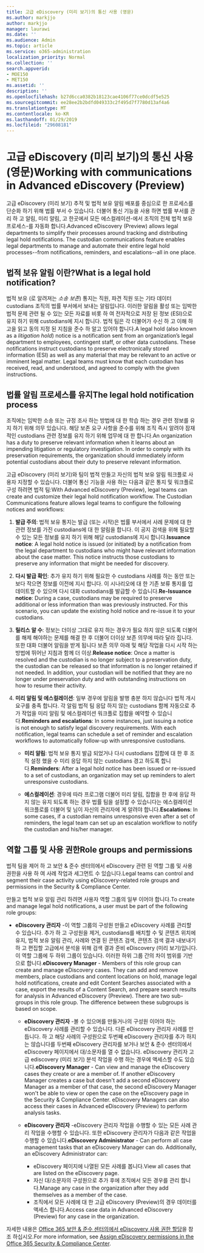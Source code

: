 ```yaml
---
title: 고급 eDiscovery (미리 보기)의 통신 사용 (영문)
ms.author: markjjo
author: markjjo
manager: laurawi
ms.date: ''
ms.audience: Admin
ms.topic: article
ms.service: o365-administration
localization_priority: Normal
ms.collection: ''
search.appverid:
- MOE150
- MET150
ms.assetid: ''
description: ''
ms.openlocfilehash: b27d6cca0382b18123cae4106f77ce0dcdf5e525
ms.sourcegitcommit: ee28ee2b2bdfd049333c2f495d7f7780d13af4a6
ms.translationtype: MT
ms.contentlocale: ko-KR
ms.lasthandoff: 01/29/2019
ms.locfileid: "29608181"
---
```

# <a name="working-with-communications-in-advanced-ediscovery-preview"></a><span data-ttu-id="9f073-102">고급 eDiscovery (미리 보기)의 통신 사용 (영문)</span><span class="sxs-lookup"><span data-stu-id="9f073-102">Working with communications in Advanced eDiscovery (Preview)</span></span>

<span data-ttu-id="9f073-p101">고급 eDiscovery (미리 보기) 추적 및 법적 보유 알림 배포를 중심으로 한 프로세스를 단순화 하기 위해 법률 부서 수 있습니다. 더불어 통신 기능을 사용 하면 법률 부서를 관리 하 고 알림, 미리 알림, 고 한곳에서 모든 에스컬레이션-에서 조직의 전체 법적 보유 프로세스-를 자동화 합니다.</span><span class="sxs-lookup"><span data-stu-id="9f073-p101">Advanced eDiscovery (Preview) allows legal departments to simplify their processes around tracking and distributing legal hold notifications. The custodian communications feature enables legal departments to manage and automate their entire legal hold processes--from notifications, reminders, and escalations--all in one place.</span></span>

## <a name="what-is-a-legal-hold-notification"></a><span data-ttu-id="9f073-105">법적 보유 알림 이란?</span><span class="sxs-lookup"><span data-stu-id="9f073-105">What is a legal hold notification?</span></span>

<span data-ttu-id="9f073-p102">법적 보유 (로 알려져는 *소송 보존*) 통지는 직원, 파견 직원 또는 기타 데이터 custodians 조직의 법률 부서에서 보내는 알림입니다. 이러한 알림을 활성 또는 임박한 법적 문제 관련 될 수 있는 모든 자료를 비롯 하 여 전자적으로 저장 된 정보 (ESI)으로 유지 하기 위해 custodians에 지시 합니다. 법적 팀은 각 더불어가 수신 하 고 이해 하 고을 읽고 동의 지정 된 지침을 준수 하 알고 있어야 합니다.</span><span class="sxs-lookup"><span data-stu-id="9f073-p102">A legal hold (also known as a *litigation hold*) notice is a notification sent from an organization’s legal department to employees, contingent staff, or other data custodians. These notifications instruct custodians to preserve electronically stored information (ESI) as well as any material that may be relevant to an active or imminent legal matter. Legal teams must know that each custodian has received, read, and understood, and agreed to comply with the given instructions.</span></span>

## <a name="the-legal-hold-notification-process"></a><span data-ttu-id="9f073-109">법률 알림 프로세스를 유지</span><span class="sxs-lookup"><span data-stu-id="9f073-109">The legal hold notification process</span></span>

<span data-ttu-id="9f073-p103">조직에는 임박한 소송 또는 규정 조사 하는 방법에 대 한 학습 하는 경우 관련 정보를 유지 하기 위해 의무 있습니다. 해당 보존 요구 사항을 준수를 위해 조직 즉시 알려야 잠재적인 custodians 관련 정보를 유지 하기 위해 업무에 대 한 합니다.</span><span class="sxs-lookup"><span data-stu-id="9f073-p103">An organization has a duty to preserve relevant information when it learns about an impending litigation or regulatory investigation. In order to comply with its preservation requirements, the organization should immediately inform potential custodians about their duty to preserve relevant information.</span></span> 

<span data-ttu-id="9f073-p104">고급 eDiscovery (미리 보기)와 팀이 법적 만들고 자신의 법적 보유 알림 워크플로 사용자 지정할 수 있습니다. 더불어 통신 기능을 사용 하는 다음과 같은 통지 및 워크플로 구성 하려면 법적 팀:</span><span class="sxs-lookup"><span data-stu-id="9f073-p104">With Advanced eDiscovery (Preview), legal teams can create and customize their legal hold notification workflow. The Custodian Communications feature allows legal teams to configure the following notices and workflows:</span></span>

1. <span data-ttu-id="9f073-p105">**발급 주의**: 법적 보유 통지는 발급 (또는 시작)은 법률 부서에서 사례 문제에 대 한 관련 정보를 가진 custodians에 대 한 알림을 합니다. 이 공지 검색을 위해 필요할 수 있는 모든 정보를 유지 하기 위해 해당 custodians에 지시 합니다.</span><span class="sxs-lookup"><span data-stu-id="9f073-p105">**Issuance notice**: A legal hold notice is issued (or initiated) by a notification from the legal department to custodians who might have relevant information about the case matter. This notice instructs those custodians to preserve any information that might be needed for discovery.</span></span> 
   
2.  <span data-ttu-id="9f073-p106">**다시 발급 확인**: 추가 유지 하기 위해 필요한 수 custodians 사례를 하는 동안 또는 보다 작으면 정보를 이전에 지시 합니다. 이 시나리오에 대 한 기존 보류 통지를 업데이트할 수 있으며 다시 대화 custodians를 발급할 수 있습니다.</span><span class="sxs-lookup"><span data-stu-id="9f073-p106">**Re-Issuance notice**: During a case, custodians may be required to preserve additional or less information than was previously instructed. For this scenario, you can update the existing hold notice and re-issue it to your custodians.</span></span>

3.  <span data-ttu-id="9f073-p107">**릴리스 알 수**: 정보는 더이상 그대로 유지 하는 경우가 필요 하지 않은 되도록 더불어를 해제 해야하는 문제를 해결 한 후 더불어 더이상 보존 의무에 따라 달라 집니다. 또한 대화 더불어 알림을 받게 됩니다 보존 의무 아래 및 해당 작업을 다시 시작 하는 방법에 뛰어난 지침과 함께 더 이상.</span><span class="sxs-lookup"><span data-stu-id="9f073-p107">**Release notice**: Once a matter is resolved and the custodian is no longer subject to a preservation duty, the custodian can be released so that information is no longer retained if not needed. In addition, your custodian will be notified that they are no longer under preservation duty and with outstanding instructions on how to resume their activity.</span></span>

4. <span data-ttu-id="9f073-p108">**미리 알림 및 에스컬레이션**: 일부 경우에 알림을 발행 충분 하지 않습니다 법적 개시 요구를 충족 합니다. 각 알림 법적 팀 응답 하지 않는 custodians 함께 자동으로 추가 작업을 미리 알림 및 에스컬레이션 워크플로 집합을 예약할 수 있습니다.</span><span class="sxs-lookup"><span data-stu-id="9f073-p108">**Reminders and escalations**: In some instances, just issuing a notice is not enough to satisfy legal discovery requirements. With each notification, legal teams can schedule a set of reminder and escalation workflows to automatically follow-up with unresponsive custodians.</span></span>

    - <span data-ttu-id="9f073-122">**미리 알림**: 법적 보유 통지 발급 되었거나 다시 custodians 집합에 대 한 후 조직 설정 했을 수 미리 응답 하지 않는 custodians 경고 하도록 합니다.</span><span class="sxs-lookup"><span data-stu-id="9f073-122">**Reminders**:  After a legal hold notice has been issued or re-issued to a set of custodians, an organization may set up reminders to alert unresponsive custodians.</span></span> 

    - <span data-ttu-id="9f073-123">**에스컬레이션**: 경우에 따라 프로그램 더불어 미리 알림, 집합을 한 후에 응답 하지 않는 유지 되도록 하는 경우 법률 팀을 설정할 수 있습니다는 에스컬레이션 워크플로를 더불어 및 님이 자신의 관리자에 게 알려야 합니다.</span><span class="sxs-lookup"><span data-stu-id="9f073-123">**Escalations**: In some cases, if a custodian remains unresponsive even after a set of reminders, the legal team can set up an escalation workflow to notify the custodian and his/her manager.</span></span>

## <a name="role-groups-and-permissions"></a><span data-ttu-id="9f073-124">역할 그룹 및 사용 권한</span><span class="sxs-lookup"><span data-stu-id="9f073-124">Role groups and permissions</span></span> 

<span data-ttu-id="9f073-125">법적 팀을 제어 하 고 보안 & 준수 센터의에서 eDiscovery 관련 된 역할 그룹 및 사용 권한을 사용 하 여 사례 작업과 세그먼트 수 있습니다.</span><span class="sxs-lookup"><span data-stu-id="9f073-125">Legal teams can control and segment their case activity using eDiscovery-related role groups and permissions in the Security & Compliance Center.</span></span> 

<span data-ttu-id="9f073-126">만들고 법적 보유 알림 관리 하려면 사용자 역할 그룹의 일부 이어야 합니다.</span><span class="sxs-lookup"><span data-stu-id="9f073-126">To create and manage legal hold notifications, a user must be part of the following role groups:</span></span>

- <span data-ttu-id="9f073-p109">**eDiscovery 관리자** -이 역할 그룹의 구성원 만들고 eDiscovery 사례를 관리할 수 있습니다. 추가 하 고 구성원을 제거, custodians를 배치할 수 및 콘텐츠 위치에 유지, 법적 보유 알림 관리, 사례와 연결 된 콘텐츠 검색, 콘텐츠 검색 결과 내보내기 하 고 편집할 고급에서 분석을 위해 검색 결과 준비 eDiscovery (미리 보기)입니다. 이 역할 그룹에 두 하위 그룹이 있습니다. 이러한 하위 그룹 간의 차이 범위를 기반으로 합니다.</span><span class="sxs-lookup"><span data-stu-id="9f073-p109">**eDiscovery Manager** - Members of this role group can create and manage eDiscovery cases. They can add and remove members, place custodians and content locations on hold, manage legal hold notifications, create and edit Content Searches associated with a case, export the results of a Content Search, and prepare search results for analysis in Advanced eDiscovery (Preview). There are two sub-groups in this role group. The difference between these subgroups is based on scope.</span></span>

  - <span data-ttu-id="9f073-p110">**eDiscovery 관리자** -볼 수 있으며를 만들거나의 구성원 이어야 하는 eDiscovery 사례를 관리할 수 있습니다. 다른 eDiscovery 관리자 사례를 만듭니다. 하 고 해당 사례의 구성원으로 두번째 eDiscovery 관리자를 추가 하지는 않습니다를 두번째 eDiscovery 관리자를 보거나 보안 & 준수 센터의에서 eDiscovery 페이지에서 대/소문자를 열 수 없습니다. eDiscovery 관리자 고급 ediscovery (미리 보기) 분석 작업을 수행 하는 경우에 액세스할 수도 있습니다.</span><span class="sxs-lookup"><span data-stu-id="9f073-p110">**eDiscovery Manager** - Can view and manage the eDiscovery cases they create or are a member of. If another eDiscovery Manager creates a case but doesn't add a second eDiscovery Manager as a member of that case, the second eDiscovery Manager won't be able to view or open the case on the eDiscovery page in the Security & Compliance Center. eDiscovery Managers can also access their cases in Advanced eDiscovery (Preview) to perform analysis tasks.</span></span>

  - <span data-ttu-id="9f073-p111">**eDiscovery 관리자** -eDiscovery 관리자 작업을 수행할 수 있는 모든 사례 관리 작업을 수행할 수 있습니다. 또한 eDiscovery 관리자가 다음과 같은 작업을 수행할 수 있습니다.</span><span class="sxs-lookup"><span data-stu-id="9f073-p111">**eDiscovery Administrator** - Can perform all case management tasks that an eDiscovery Manager can do. Additionally, an eDiscovery Administrator can:</span></span>
    
    - <span data-ttu-id="9f073-136">eDiscovery 페이지에 나열된 모든 사례를 봅니다.</span><span class="sxs-lookup"><span data-stu-id="9f073-136">View all cases that are listed on the eDiscovery page.</span></span>
    - <span data-ttu-id="9f073-137">자신 대/소문자의 구성원으로 추가 후에 조직에서 모든 경우를 관리 합니다.</span><span class="sxs-lookup"><span data-stu-id="9f073-137">Manage any case in the organization after they add themselves as a member of the case.</span></span>
    - <span data-ttu-id="9f073-138">조직에서 모든 사례에 대 한 고급 eDiscovery (Preview)의 경우 데이터를 액세스 합니다.</span><span class="sxs-lookup"><span data-stu-id="9f073-138">Access case data in Advanced eDiscovery (Preview) for any case in the organization.</span></span>

<span data-ttu-id="9f073-139">자세한 내용은 [Office 365 보안 & 준수 센터의에서 eDiscovery 사용 권한 할당](../assign-ediscovery-permissions.md)을 참조 하십시오.</span><span class="sxs-lookup"><span data-stu-id="9f073-139">For more information, see [Assign eDiscovery permissions in the Office 365 Security & Compliance Center](../assign-ediscovery-permissions.md).</span></span>